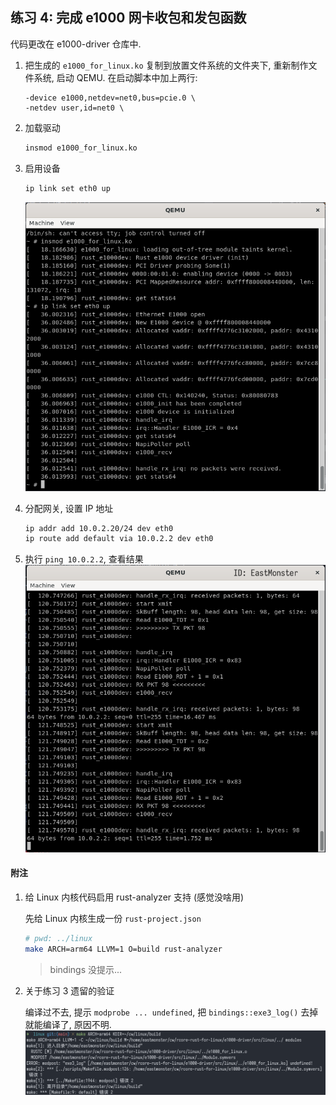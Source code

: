 ## 练习 4: 完成 e1000 网卡收包和发包函数

代码更改在 e1000-driver 仓库中.  

1. 把生成的 `e1000_for_linux.ko` 复制到放置文件系统的文件夹下, 重新制作文件系统, 启动 QEMU. 在启动脚本中加上两行:  
   ```
   -device e1000,netdev=net0,bus=pcie.0 \
   -netdev user,id=net0 \
   ```

2. 加载驱动
   ```bash
   insmod e1000_for_linux.ko
   ```

3. 启用设备
   ```bash
   ip link set eth0 up
   ```
   ![](screenshots/ex4/ex4_image1.png)

4. 分配网关, 设置 IP 地址
   ```bash
   ip addr add 10.0.2.20/24 dev eth0
   ip route add default via 10.0.2.2 dev eth0
   ```

5. 执行 `ping 10.0.2.2`, 查看结果  
   ![](screenshots/ex4/ex4_result.png)


#### 附注

1. 给 Linux 内核代码启用 rust-analyzer 支持 (感觉没啥用)
   
   先给 Linux 内核生成一份 `rust-project.json`
   ```bash
   # pwd: ../linux
   make ARCH=arm64 LLVM=1 O=build rust-analyzer
   ```

   > bindings 没提示...

2. 关于练习 3 遗留的验证

   编译过不去, 提示 `modprobe ... undefined`, 把 `bindings::exe3_log()` 去掉就能编译了, 原因不明.  
   ![](screenshots/ex4/ex4_note1.png)

